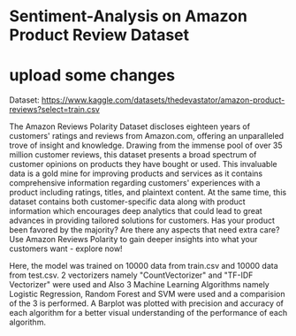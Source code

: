 # Sentiment-Analysis on Amazon Product Review Dataset
# upload some changes
Dataset: https://www.kaggle.com/datasets/thedevastator/amazon-product-reviews?select=train.csv

The Amazon Reviews Polarity Dataset discloses eighteen years of customers' ratings and reviews from Amazon.com, offering an unparalleled trove of insight and knowledge. Drawing from the immense pool of over 35 million customer reviews, this dataset presents a broad spectrum of customer opinions on products they have bought or used. This invaluable data is a gold mine for improving products and services as it contains comprehensive information regarding customers' experiences with a product including ratings, titles, and plaintext content. At the same time, this dataset contains both customer-specific data along with product information which encourages deep analytics that could lead to great advances in providing tailored solutions for customers. Has your product been favored by the majority? Are there any aspects that need extra care? Use Amazon Reviews Polarity to gain deeper insights into what your customers want - explore now!

Here, the model was trained on 10000 data from train.csv and 10000 data from test.csv. 
2 vectorizers namely "CountVectorizer" and "TF-IDF Vectorizer" were used and 
Also 3 Machine Learning Algorithms namely Logistic Regression, Random Forest and SVM were used and a comparision of the 3 is performed. 
A Barplot was plotted with precision and accuracy of each algorithm for a better visual understanding of the performance of each algorithm.
